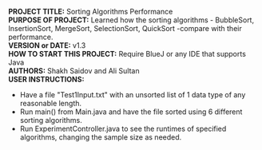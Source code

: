 **PROJECT TITLE:** Sorting Algorithms Performance\
**PURPOSE OF PROJECT:** Learned how the sorting algorithms - BubbleSort, InsertionSort, MergeSort, SelectionSort, QuickSort -compare with their performance.\
**VERSION or DATE:** v1.3\
**HOW TO START THIS PROJECT:** Require BlueJ or any IDE that supports Java\
**AUTHORS:** Shakh Saidov and Ali Sultan\
**USER INSTRUCTIONS:**
- Have a file "Test1Input.txt" with an unsorted list of 1 data type of any reasonable length.
- Run main() from Main.java and have the file sorted using 6 different sorting algorithms.
- Run ExperimentController.java to see the runtimes of specified algorithms, changing the sample size as needed.
